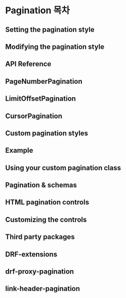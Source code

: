 # Pagination 목차

## Setting the pagination style
## Modifying the pagination style
## API Reference
## PageNumberPagination
## LimitOffsetPagination
## CursorPagination
## Custom pagination styles
## Example
## Using your custom pagination class
## Pagination & schemas
## HTML pagination controls
## Customizing the controls
## Third party packages
## DRF-extensions
## drf-proxy-pagination
## link-header-pagination
